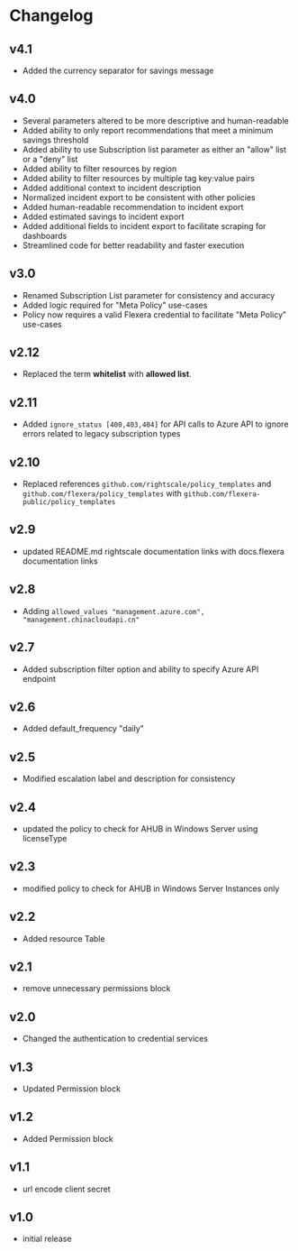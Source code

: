 # Changelog

## v4.1

- Added the currency separator for savings message

## v4.0

- Several parameters altered to be more descriptive and human-readable
- Added ability to only report recommendations that meet a minimum savings threshold
- Added ability to use Subscription list parameter as either an "allow" list or a "deny" list
- Added ability to filter resources by region
- Added ability to filter resources by multiple tag key:value pairs
- Added additional context to incident description
- Normalized incident export to be consistent with other policies
- Added human-readable recommendation to incident export
- Added estimated savings to incident export
- Added additional fields to incident export to facilitate scraping for dashboards
- Streamlined code for better readability and faster execution

## v3.0

- Renamed Subscription List parameter for consistency and accuracy
- Added logic required for "Meta Policy" use-cases
- Policy now requires a valid Flexera credential to facilitate "Meta Policy" use-cases

## v2.12

- Replaced the term **whitelist** with **allowed list**.

## v2.11

- Added `ignore_status [400,403,404]` for API calls to Azure API to ignore errors related to legacy subscription types

## v2.10

- Replaced references `github.com/rightscale/policy_templates` and `github.com/flexera/policy_templates` with `github.com/flexera-public/policy_templates`

## v2.9

- updated README.md rightscale documentation links with docs.flexera documentation links

## v2.8

- Adding `allowed_values "management.azure.com", "management.chinacloudapi.cn"`

## v2.7

- Added subscription filter option and ability to specify Azure API endpoint

## v2.6

- Added default_frequency "daily"

## v2.5

- Modified escalation label and description for consistency

## v2.4

- updated the policy to check for AHUB in Windows Server using licenseType

## v2.3

- modified policy to check for AHUB in Windows Server Instances only

## v2.2

- Added resource Table

## v2.1

- remove unnecessary permissions block

## v2.0

- Changed the authentication to credential services

## v1.3

- Updated Permission block

## v1.2

- Added Permission block

## v1.1

- url encode client secret

## v1.0

- initial release
